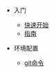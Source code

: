 <!-- docs/_sidebar.md -->

* 入门

	* [快速开始](zh-cn/quickstart.md)
	* [指南](zh-cn/guide)

* 环境配置
	* [git命令](service/git)